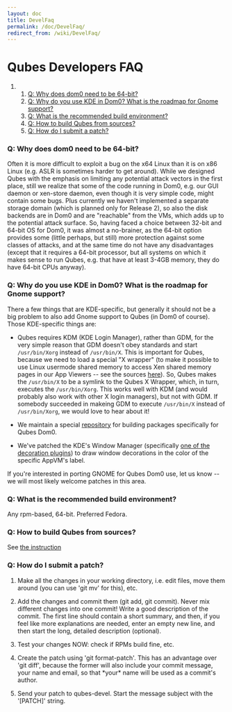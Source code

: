 ```yaml
---
layout: doc
title: DevelFaq
permalink: /doc/DevelFaq/
redirect_from: /wiki/DevelFaq/
---
```


Qubes Developers FAQ
====================

1.  1.  [Q: Why does dom0 need to be 64-bit?](#Q:Whydoesdom0needtobe64-bit)
    2.  [Q: Why do you use KDE in Dom0? What is the roadmap for Gnome support?](#Q:WhydoyouuseKDEinDom0WhatistheroadmapforGnomesupport)
    3.  [Q: What is the recommended build environment?](#Q:Whatistherecommendedbuildenvironment)
    4.  [Q: How to build Qubes from sources?](#Q:HowtobuildQubesfromsources)
    5.  [Q: How do I submit a patch?](#Q:HowdoIsubmitapatch)

### Q: Why does dom0 need to be 64-bit?

Often it is more difficult to exploit a bug on the x64 Linux than it is on x86 Linux (e.g. ASLR is sometimes harder to get around). While we designed Qubes with the emphasis on limiting any potential attack vectors in the first place, still we realize that some of the code running in Dom0, e.g. our GUI daemon or xen-store daemon, even though it is very simple code, might contain some bugs. Plus currently we haven't implemented a separate storage domain (which is planned only for Release 2), so also the disk backends are in Dom0 and are "reachable" from the VMs, which adds up to the potential attack surface. So, having faced a choice between 32-bit and 64-bit OS for Dom0, it was almost a no-brainer, as the 64-bit option provides some (little perhaps, but still) more protection against some classes of attacks, and at the same time do not have any disadvantages (except that it requires a 64-bit processor, but all systems on which it makes sense to run Qubes, e.g. that have at least 3-4GB memory, they do have 64-bit CPUs anyway).

### Q: Why do you use KDE in Dom0? What is the roadmap for Gnome support?

There a few things that are KDE-specific, but generally it should not be a big problem to also add Gnome support to Qubes (in Dom0 of course). Those KDE-specific things are:

-   Qubes requires KDM (KDE Login Manager), rather than GDM, for the very simple reason that GDM doesn't obey standards and start `/usr/bin/Xorg` instead of `/usr/bin/X`. This is important for Qubes, because we need to load a special "X wrapper" (to make it possible to use Linux usermode shared memory to access Xen shared memory pages in our App Viewers -- see the sources [here](http://qubes-os.org/gitweb/?p=mainstream/gui.git;a=tree;f=shmoverride;h=75133ddcdad0c6a59e630f005569bb8c758b67c5;hb=HEAD)). So, Qubes makes the `/usr/bin/X` to be a symlink to the Qubes X Wrapper, which, in turn, executes the `/usr/bin/Xorg`. This works well with KDM (and would probably also work with other X login managers), but not with GDM. If somebody succeeded in makeing GDM to execute `/usr/bin/X` instead of `/usr/bin/Xorg`, we would love to hear about it!

-   We maintain a special [repository](/doc/KdeDom0/) for building packages specifically for Qubes Dom0.

-   We've patched the KDE's Window Manager (specifically [one of the decoration plugins](https://qubes-os.org/gitweb/?p=mainstream/kde-dom0.git;a=commit;h=e1a530d8188a47921da35beff03998eb3fce8e2c)) to draw window decorations in the color of the specific AppVM's label.

If you're interested in porting GNOME for Qubes Dom0 use, let us know -- we will most likely welcome patches in this area.

### Q: What is the recommended build environment?

Any rpm-based, 64-bit. Preferred Fedora.

### Q: How to build Qubes from sources?

See [the instruction](/doc/QubesBuilder/)

### Q: How do I submit a patch?

1.  Make all the changes in your working directory, i.e. edit files, move them around (you can use 'git mv' for this), etc.

1.  Add the changes and commit them (git add, git commit). Never mix different changes into one commit! Write a good description of the commit. The first line should contain a short summary, and then, if you feel like more explanations are needed, enter an empty new line, and then start the long, detailed description (optional).

1.  Test your changes NOW: check if RPMs build fine, etc.

1.  Create the patch using 'git format-patch'. This has an advantage over 'git diff', because the former will also include your commit message, your name and email, so that \*your\* name will be used as a commit's author.

1.  Send your patch to qubes-devel. Start the message subject with the '[PATCH]' string.

